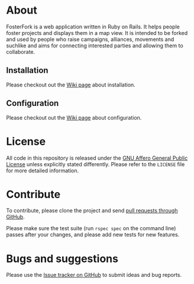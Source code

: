 # About

FosterFork is a web application written in Ruby on Rails. It helps people foster projects and displays them in a map view.
It is intended to be forked and used by people who raise campaigns, alliances, movements and suchlike and aims for connecting
interested parties and allowing them to collaborate.

## Installation

Please checkout out the [Wiki page](https://github.com/FosterFork/FosterFork/wiki/Installation) about installation.

## Configuration

Please checkout out the [Wiki page](https://github.com/FosterFork/FosterFork/wiki/Configuration) about configuration.

# License

All code in this repository is released under the [GNU Affero General Public License](https://www.gnu.org/licenses/agpl-3.0.en.html)
unless explicitly stated differently. Please refer to the `LICENSE` file for more detailed information.

# Contribute

To contribute, please clone the project and send [pull requests through GitHub](https://github.com/FosterFork/FosterFork/pulls).

Please make sure the test suite (run `rspec spec` on the command line) passes after your changes, and please add new tests
for new features.

# Bugs and suggestions

Please use the [Issue tracker on GitHub](https://github.com/FosterFork/FosterFork/issues) to submit ideas and bug reports.